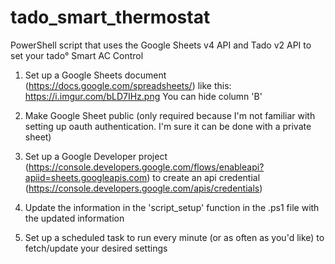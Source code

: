 # tado_smart_thermostat
PowerShell script that uses the Google Sheets v4 API and Tado v2 API to set your tado° Smart AC Control

1) Set up a Google Sheets document (https://docs.google.com/spreadsheets/) like this: https://i.imgur.com/bLD7IHz.png You can hide column 'B'

2) Make Google Sheet public (only required because I'm not familiar with setting up oauth authentication. I'm sure it can be done with a private sheet)

3) Set up a Google Developer project (https://console.developers.google.com/flows/enableapi?apiid=sheets.googleapis.com) to create an api credential (https://console.developers.google.com/apis/credentials)

4) Update the information in the 'script_setup' function in the .ps1 file with the updated information

5) Set up a scheduled task to run every minute (or as often as you'd like) to fetch/update your desired settings
